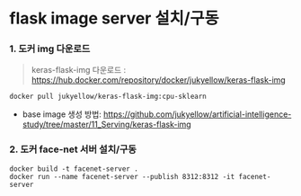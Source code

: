 # flask image server 설치/구동

### 1. 도커 img 다운로드
> keras-flask-img 다운로드 : https://hub.docker.com/repository/docker/jukyellow/keras-flask-img
```
docker pull jukyellow/keras-flask-img:cpu-sklearn
```
- base image 생성 방법: https://github.com/jukyellow/artificial-intelligence-study/tree/master/11_Serving/keras-flask-img  

### 2. 도커 face-net 서버 설치/구동
```
docker build -t facenet-server .
docker run --name facenet-server --publish 8312:8312 -it facenet-server
```

